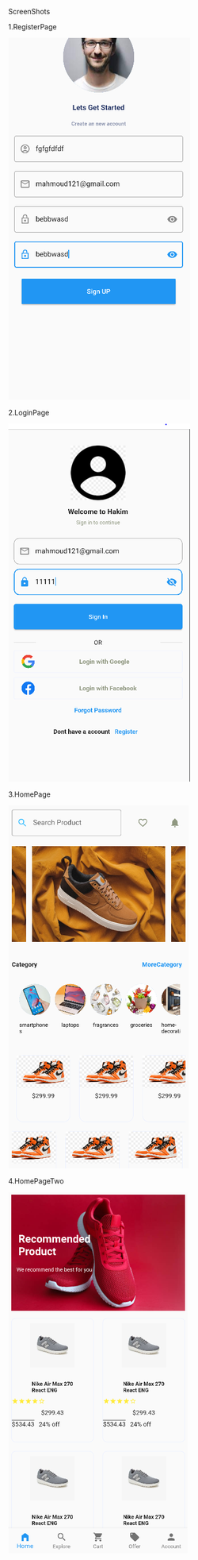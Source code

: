 ScreenShots

1.RegisterPage

![register](register.PNG)

2.LoginPage

![login](login.PNG)

3.HomePage

![home](home.PNG)

4.HomePageTwo

![homme](homme.PNG)
